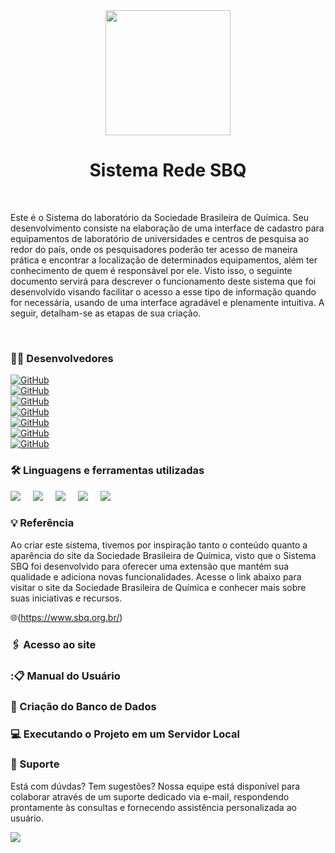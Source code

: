 <div align="center">
  <img height="200" src=Imagens/logo.png />
</div>

###
<h1 align="center">Sistema Rede SBQ</h1>

</br>

<p> Este é o Sistema do laboratório da Sociedade Brasileira de Química. Seu desenvolvimento consiste na elaboração de uma interface de cadastro para equipamentos de laboratório de universidades e centros de pesquisa ao redor do país, onde os pesquisadores poderão ter acesso de maneira prática e encontrar a localização de determinados equipamentos, além ter conhecimento de quem é responsável por ele. Visto isso, o seguinte documento servirá para descrever o funcionamento deste sistema que foi desenvolvido visando facilitar o acesso a esse tipo de informação quando for necessária, usando de uma interface agradável e plenamente intuitiva. A seguir, detalham-se as etapas de sua criação. </p>

</br>
<h3 align="left">👩‍💻  Desenvolvedores </h3>

[![GitHub](https://img.shields.io/badge/GitHub-Livia-181717?style=for-the-badge&logo=github&logoColor=white)](https://github.com/liviacarvalho07) <br>
[![GitHub](https://img.shields.io/badge/GitHub-Alanna-181717?style=for-the-badge&logo=github&logoColor=white)](https://github.com/AlanaLopes) <br>
[![GitHub](https://img.shields.io/badge/GitHub-Luiza-181717?style=for-the-badge&logo=github&logoColor=white)](https://github.com/Nalu2) <br>
[![GitHub](https://img.shields.io/badge/GitHub-Matheus-181717?style=for-the-badge&logo=github&logoColor=white)](https://github.com/Matheus) <br>
[![GitHub](https://img.shields.io/badge/GitHub-Henry-181717?style=for-the-badge&logo=github&logoColor=white)](https://github.com/HenryV042) <br>
[![GitHub](https://img.shields.io/badge/GitHub-Emerson-181717?style=for-the-badge&logo=github&logoColor=white)](https://github.com/emerson096) <br>
[![GitHub](https://img.shields.io/badge/GitHub-Kalel-181717?style=for-the-badge&logo=github&logoColor=white)](https://github.com/KalelOliveira) <br>

<h3 align="left">🛠️ Linguagens e ferramentas utilizadas </h3>

<div align="left">
  <img src= "https://img.shields.io/badge/HTML-239120?style=for-the-badge&logo=html5&logoColor=white" />
  <img width="12" />
  <img src= "https://img.shields.io/badge/CSS-239120?&style=for-the-badge&logo=css3&logoColor=white" />
  <img width="12" />
  <img src= "https://img.shields.io/badge/PHP-777BB4?style=for-the-badge&logo=php&logoColor=white" />
  <img width="12" />
  <img src= "https://img.shields.io/badge/JavaScript-323330?style=for-the-badge&logo=javascript&logoColor=F7DF1E" />
  <img width="12" />
  <img src= "https://img.shields.io/badge/MySQL-00000F?style=for-the-badge&logo=mysql&logoColor=white" />
  <img width="12" />
</div>

<h3 align="left">💡 Referência </h3>

<p> Ao criar este sistema, tivemos por inspiração tanto o conteúdo quanto a aparência do site da Sociedade Brasileira de Química, visto que o Sistema SBQ foi desenvolvido para oferecer uma extensão que mantém sua qualidade e adiciona novas funcionalidades. Acesse o link abaixo para visitar o site da Sociedade Brasileira de Química e conhecer mais sobre suas iniciativas e recursos. </p>

🌐(https://www.sbq.org.br/)  

<h3 align="left">🖇️ Acesso ao site</h3>

<h3 align="left">:📋 Manual do Usuário</h3>

<h3 align="left">🎲 Criação do Banco de Dados</h3>

<h3 align="left">💻 Executando o Projeto em um Servidor Local </h3>

<h3 align="left">🤝 Suporte </h3>
<p> Está com dúvdas? Tem sugestões? Nossa equipe está disponível para colaborar através de um suporte dedicado via e-mail, respondendo prontamente às consultas e fornecendo assistência personalizada ao usuário.</p>

<img src="https://img.shields.io/badge/matheus.soares7648@gmail.com-D14836?style=for-the-badge&logo=gmail&logoColor=white" />

<h3 align="left"> </h3>



 




